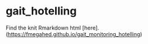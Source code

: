 # gait_hotelling

Find the knit Rmarkdown html [here].(https://fmegahed.github.io/gait_monitoring_hotelling)

